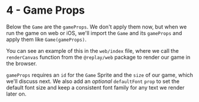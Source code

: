 # 4 - Game Props

Below the `Game` are the `gameProps`. We don't apply them now, but when we run the game on web or iOS, we'll import the `Game` and its `gameProps` and apply them like `Game(gameProps)`.

You can see an example of this in the `web/index` file, where we call the `renderCanvas` function from the `@replay/web` package to render our game in the browser.

`gameProps` requires an `id` for the `Game` Sprite and the `size` of our game, which we'll discuss next. We also add an _optional_ `defaultFont` `prop` to set the default font size and keep a consistent font family for any text we render later on.
